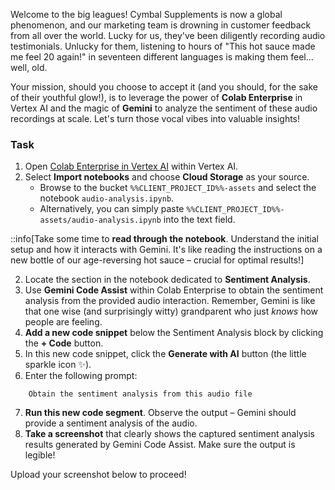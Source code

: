 Welcome to the big leagues! Cymbal Supplements is now a global phenomenon, and our marketing team is drowning in customer feedback from all over the world. Lucky for us, they've been diligently recording audio testimonials. Unlucky for them, listening to hours of "This hot sauce made me feel 20 again!" in seventeen different languages is making them feel... well, old.

Your mission, should you choose to accept it (and you should, for the sake of their youthful glow!), is to leverage the power of **Colab Enterprise** in Vertex AI and the magic of **Gemini** to analyze the sentiment of these audio recordings at scale. Let's turn those vocal vibes into valuable insights!

### Task

1.  Open [Colab Enterprise in Vertex AI](https://console.cloud.google.com/vertex-ai/colab/overview?project=%%CLIENT_PROJECT_ID%%) within Vertex AI.
2. Select **Import notebooks** and choose **Cloud Storage** as your source.
    - Browse to the bucket `%%CLIENT_PROJECT_ID%%-assets` and select the notebook `audio-analysis.ipynb`.
    - Alternatively, you can simply paste `%%CLIENT_PROJECT_ID%%-assets/audio-analysis.ipynb` into the text field.

::info[Take some time to **read through the notebook**. Understand the initial setup and how it interacts with Gemini. It's like reading the instructions on a new bottle of our age-reversing hot sauce – crucial for optimal results!]

2.  Locate the section in the notebook dedicated to **Sentiment Analysis**.
3.  Use **Gemini Code Assist** within Colab Enterprise to obtain the sentiment analysis from the provided audio interaction. Remember, Gemini is like that one wise (and surprisingly witty) grandparent who just _knows_ how people are feeling.
4.  **Add a new code snippet** below the Sentiment Analysis block by clicking the **+ Code** button.
5.  In this new code snippet, click the **Generate with AI** button (the little sparkle icon ✨).
6.  Enter the following prompt:

```plaintext
    Obtain the sentiment analysis from this audio file
```

7.  **Run this new code segment**. Observe the output – Gemini should provide a sentiment analysis of the audio.
8.  **Take a screenshot** that clearly shows the captured sentiment analysis results generated by Gemini Code Assist. Make sure the output is legible!

Upload your screenshot below to proceed!
